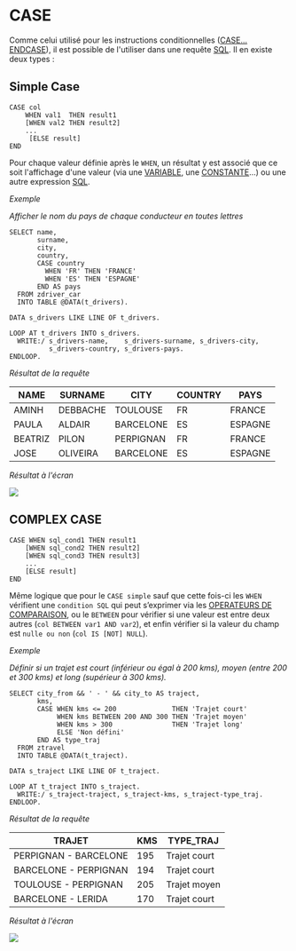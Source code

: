 # **CASE**

Comme celui utilisé pour les instructions conditionnelles ([CASE... ENDCASE](../../05_Conditions/12_Case_Endcase.md)), il est possible de l'utiliser dans une requête [SQL](./01_SQL.md). Il en existe deux types :

## Simple Case

```JS
CASE col
    WHEN val1  THEN result1
    [WHEN val2 THEN result2]
    ...
     [ELSE result]
END
```

Pour chaque valeur définie après le `WHEN`, un résultat y est associé que ce soit l'affichage d'une valeur (via une [VARIABLE](../../04_Variables/01_Variables.md), une [CONSTANTE](../../04_Variables/02_Constants.md)...) ou une autre expression [SQL](./01_SQL.md).

_Exemple_

_Afficher le nom du pays de chaque conducteur en toutes lettres_

```JS
SELECT name,
       surname,
       city,
       country,
       CASE country
         WHEN 'FR' THEN 'FRANCE'
         WHEN 'ES' THEN 'ESPAGNE'
       END AS pays
  FROM zdriver_car
  INTO TABLE @DATA(t_drivers).

DATA s_drivers LIKE LINE OF t_drivers.

LOOP AT t_drivers INTO s_drivers.
  WRITE:/ s_drivers-name,    s_drivers-surname, s_drivers-city,
          s_drivers-country, s_drivers-pays.
ENDLOOP.
```

_Résultat de la requête_

| **NAME** | **SURNAME** | **CITY**  | **COUNTRY** | **PAYS** |
| -------- | ----------- | --------- | ----------- | -------- |
| AMINH    | DEBBACHE    | TOULOUSE  | FR          | FRANCE   |
| PAULA    | ALDAIR      | BARCELONE | ES          | ESPAGNE  |
| BEATRIZ  | PILON       | PERPIGNAN | FR          | FRANCE   |
| JOSE     | OLIVEIRA    | BARCELONE | ES          | ESPAGNE  |

_Résultat à l'écran_

![](../../ressources/12_01_17_01.png)

## **COMPLEX CASE**

```JS
CASE WHEN sql_cond1 THEN result1
    [WHEN sql_cond2 THEN result2]
    [WHEN sql_cond3 THEN result3]
    ...
    [ELSE result]
END
```

Même logique que pour le `CASE simple` sauf que cette fois-ci les `WHEN` vérifient une `condition SQL` qui peut s’exprimer via les [OPERATEURS DE COMPARAISON](../../05_Conditions/01_Operateurs_de_Comparaison.md), ou le `BETWEEN` pour vérifier si une valeur est entre deux autres (`col BETWEEN var1 AND var2`), et enfin vérifier si la valeur du champ est `nulle ou non` (`col IS [NOT] NULL`).

_Exemple_

_Définir si un trajet est court (inférieur ou égal à 200 kms), moyen (entre 200 et 300 kms) et long (supérieur à 300 kms)._

```JS
SELECT city_from && ' - ' && city_to AS traject,
       kms,
       CASE WHEN kms <= 200              THEN 'Trajet court'
            WHEN kms BETWEEN 200 AND 300 THEN 'Trajet moyen'
            WHEN kms > 300               THEN 'Trajet long'
            ELSE 'Non défini'
       END AS type_traj
  FROM ztravel
  INTO TABLE @DATA(t_traject).

DATA s_traject LIKE LINE OF t_traject.

LOOP AT t_traject INTO s_traject.
  WRITE:/ s_traject-traject, s_traject-kms, s_traject-type_traj.
ENDLOOP.
```

_Résultat de la requête_

| **TRAJET**            | **KMS** | **TYPE_TRAJ** |
| --------------------- | ------- | ------------- |
| PERPIGNAN - BARCELONE | 195     | Trajet court  |
| BARCELONE - PERPIGNAN | 194     | Trajet court  |
| TOULOUSE - PERPIGNAN  | 205     | Trajet moyen  |
| BARCELONE - LERIDA    | 170     | Trajet court  |

_Résultat à l'écran_

![](../../ressources/12_01_17_02.png)
